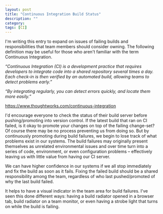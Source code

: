 ```yaml
---
layout: post
title: "Continuous Integration Build Status"
description: ""
category:
tags: [CI]
---
```

I'm writing this entry to expand on issues of failing builds and responsibilities that team members should consider owning. The following definition may be useful for those who aren't familiar with the term Continuous Integration.

_“Continuous Integration (CI) is a development practice that requires developers to integrate code into a shared repository several times a day. Each check-in is then verified by an automated build, allowing teams to detect problems early.”_

_“By integrating regularly, you can detect errors quickly, and locate them more easily.”_

<a href="https://www.thoughtworks.com/continuous-integration">https://www.thoughtworks.com/continuous-integration</a>

I'd encourage everyone to check the status of their build server before pushing/promoting into version control. If the latest build that ran on CI failed, is it okay to promote your changes on top of the failing change-set? Of course there may be no process preventing us from doing so. But by continuously promoting during build failures, we begin to lose track of what problems exist in our systems. The build failures may originally present themselves as unrelated environmental issues and over time turn into a series of code, environment, or even configuration problems – effectively leaving us with little value from having our CI server.

We can have higher confidence in our systems if we all stop immediately and fix the build as soon as it fails. Fixing the failed build should be a shared responsibility among the team, regardless of who last pushed/promoted of why the last build failed.

It helps to have a visual indicator in the team area for build failures. I've seen this done different ways: having a build radiator opened in a browser tab, build radiator on a team monitor, or even having a strobe light that turns on while the build is failing.